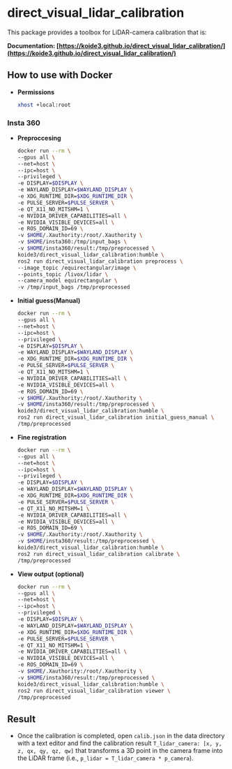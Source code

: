 # direct_visual_lidar_calibration

This package provides a toolbox for LiDAR-camera calibration that is: 


**Documentation: [https://koide3.github.io/direct_visual_lidar_calibration/](https://koide3.github.io/direct_visual_lidar_calibration/)**  

## How to use with Docker
- **Permissions**
    ```bash
    xhost +local:root
    ```
### Insta 360
- **Preproccesing**
    ```bash
    docker run --rm \
    --gpus all \
    --net=host \
    --ipc=host \
    --privileged \
    -e DISPLAY=$DISPLAY \
    -e WAYLAND_DISPLAY=$WAYLAND_DISPLAY \
    -e XDG_RUNTIME_DIR=$XDG_RUNTIME_DIR \
    -e PULSE_SERVER=$PULSE_SERVER \
    -e QT_X11_NO_MITSHM=1 \
    -e NVIDIA_DRIVER_CAPABILITIES=all \
    -e NVIDIA_VISIBLE_DEVICES=all \
    -e ROS_DOMAIN_ID=69 \
    -v $HOME/.Xauthority:/root/.Xauthority \
    -v $HOME/insta360:/tmp/input_bags \
    -v $HOME/insta360/result:/tmp/preprocessed \
    koide3/direct_visual_lidar_calibration:humble \
    ros2 run direct_visual_lidar_calibration preprocess \
    --image_topic /equirectangular/image \
    --points_topic /livox/lidar \
    --camera_model equirectangular \
    -v /tmp/input_bags /tmp/preprocessed
    ```
- **Initial guess(Manual)**
    ```bash
    docker run --rm \
    --gpus all \
    --net=host \
    --ipc=host \
    --privileged \
    -e DISPLAY=$DISPLAY \
    -e WAYLAND_DISPLAY=$WAYLAND_DISPLAY \
    -e XDG_RUNTIME_DIR=$XDG_RUNTIME_DIR \
    -e PULSE_SERVER=$PULSE_SERVER \
    -e QT_X11_NO_MITSHM=1 \
    -e NVIDIA_DRIVER_CAPABILITIES=all \
    -e NVIDIA_VISIBLE_DEVICES=all \
    -e ROS_DOMAIN_ID=69 \
    -v $HOME/.Xauthority:/root/.Xauthority \
    -v $HOME/insta360/result:/tmp/preprocessed \
    koide3/direct_visual_lidar_calibration:humble \
    ros2 run direct_visual_lidar_calibration initial_guess_manual \
    /tmp/preprocessed
    ```

- **Fine registration**
    ```bash
    docker run --rm \
    --gpus all \
    --net=host \
    --ipc=host \
    --privileged \
    -e DISPLAY=$DISPLAY \
    -e WAYLAND_DISPLAY=$WAYLAND_DISPLAY \
    -e XDG_RUNTIME_DIR=$XDG_RUNTIME_DIR \
    -e PULSE_SERVER=$PULSE_SERVER \
    -e QT_X11_NO_MITSHM=1 \
    -e NVIDIA_DRIVER_CAPABILITIES=all \
    -e NVIDIA_VISIBLE_DEVICES=all \
    -e ROS_DOMAIN_ID=69 \
    -v $HOME/.Xauthority:/root/.Xauthority \
    -v $HOME/insta360/result:/tmp/preprocessed \
    koide3/direct_visual_lidar_calibration:humble \
    ros2 run direct_visual_lidar_calibration calibrate \
    /tmp/preprocessed
    ```
- **View output (optional)**
    ```bash
    docker run --rm \
    --gpus all \
    --net=host \
    --ipc=host \
    --privileged \
    -e DISPLAY=$DISPLAY \
    -e WAYLAND_DISPLAY=$WAYLAND_DISPLAY \
    -e XDG_RUNTIME_DIR=$XDG_RUNTIME_DIR \
    -e PULSE_SERVER=$PULSE_SERVER \
    -e QT_X11_NO_MITSHM=1 \
    -e NVIDIA_DRIVER_CAPABILITIES=all \
    -e NVIDIA_VISIBLE_DEVICES=all \
    -e ROS_DOMAIN_ID=69 \
    -v $HOME/.Xauthority:/root/.Xauthority \
    -v $HOME/insta360/result:/tmp/preprocessed \
    koide3/direct_visual_lidar_calibration:humble \
    ros2 run direct_visual_lidar_calibration viewer \
    /tmp/preprocessed
    ```

## Result

- Once the calibration is completed, open `calib.json` in the data directory with a text editor and find the calibration result `T_lidar_camera: [x, y, z, qx, qy, qz, qw]` that transforms a 3D point in the camera frame into the LiDAR frame (i.e., `p_lidar = T_lidar_camera * p_camera`).





